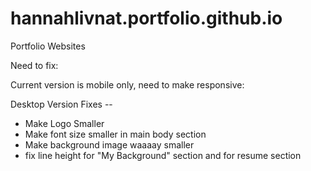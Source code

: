 # hannahlivnat.portfolio.github.io
 Portfolio Websites


Need to fix: 

Current version is mobile only, need to make responsive: 

Desktop Version Fixes -- 
- Make Logo Smaller
- Make font size smaller in main body section
- Make background image waaaay smaller
- fix line height for "My Background" section and for resume section
